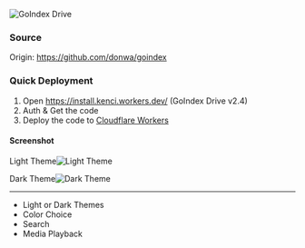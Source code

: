 
![GoIndex Drive](https://raw.githubusercontent.com/kulokenci/goindex-drive/master/go-drive-logo.png)

### Source
Origin: https://github.com/donwa/goindex

### Quick Deployment
1. Open https://install.kenci.workers.dev/ (GoIndex Drive v2.4)
2. Auth & Get the code
3. Deploy the code to [Cloudflare Workers](https://www.cloudflare.com/)

#### Screenshot
Light Theme![Light Theme](https://raw.githubusercontent.com/kulokenci/goindex-drive/master/screenshot/material-light.png)

Dark Theme![Dark Theme](https://raw.githubusercontent.com/kulokenci/goindex-drive/master/screenshot/material-dark.png)

---
- Light or Dark Themes
- Color Choice
- Search
- Media Playback
